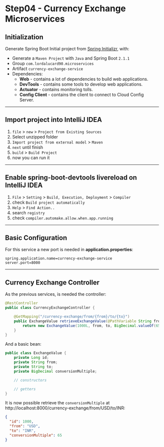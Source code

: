 # Step04 - Currency Exchange Microservices

## Initialization

Generate Spring Boot Initial project from [Spring Initializr](https://start.spring.io/), with:
- Generate a `Maven Project` with `Java` and Spring Boot `2.1.1`
- Group `com.lordalucard90.microservices`
- Artifact `currency-exchange-service`
- Dependencies:
  - **Web** - contains a lot of dependencies to build web applications.
  - **DevTools** - contains some tools to develop web applications.
  - **Actuator** - contains monitoring tolls.
  - **Config Client** - contains the client to connect to Cloud Config Server.

---

## Import project into IntelliJ IDEA

1. `file` > `new` > `Project from Existing Sources`
2. Select unzipped folder
3. `Import project from external model` > `Maven`
4. `next` until finish
7. `build` > `Build Project`
8. now you can run it

---

## Enable spring-boot-devtools livereload on IntelliJ IDEA

1. `File` > `Setting` > `Build, Execution, Deployment` > `Compiler`
2. check `Build project automatically`
3. `Help` > `Find Action..`
4. search `registry`
5. check `compiler.automake.allow.when.app.running`

---

## Basic Configuration

For this service a new port is needed in **application.properties**:

```
spring.application.name=currency-exchange-service
server.port=8000
```

---

## Currency Exchange Controller

As the previous services, is needed the controller:

```java
@RestController
public class CurrencyExchangeController {

    @GetMapping("/currency-exchange/from/{from}/to/{to}")
    public ExchangeValue retrieveExchangeValue(@PathVariable String from, @PathVariable String to){
        return new ExchangeValue(1000L, from, to, BigDecimal.valueOf(65));
    }
}
```
And a basic bean:
```java
public class ExchangeValue {
    private Long id;
    private String from;
    private String to;
    private BigDecimal conversionMultiple;

    // constructors

    // getters
}
```

It is now possible retrieve the `conversionMultiple` at http://localhost:8000/currency-exchange/from/USD/to/INR:

```json
{
  "id": 1000,
  "from": "USD",
  "to": "INR",
  "conversionMultiple": 65
}
```
